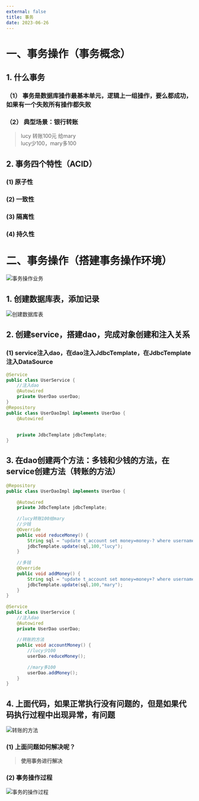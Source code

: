 ```yaml
---
external: false
title: 事务
date: 2023-06-26
---
```


# 一、事务操作（事务概念）

## 1. 什么事务

### （1） 事务是数据库操作最基本单元，逻辑上一组操作，要么都成功，如果有一个失败所有操作都失败 

### （2） 典型场景：银行转账 

> lucy 转账100元 给mary                          
> lucy少100，mary多100                         

## 2. 事务四个特性（ACID）

### (1) 原子性 
### (2) 一致性 
### (3) 隔离性 
### (4) 持久性

# 二、事务操作（搭建事务操作环境）

![事务操作业务](/assets/AOP/事务操作业务.png)

## 1. 创建数据库表，添加记录

![创建数据库表](/assets/AOP/创建数据库表.png)

## 2. 创建service，搭建dao，完成对象创建和注入关系

### (1) service注入dao，在dao注入JdbcTemplate，在JdbcTemplate注入DataSource

```java
@Service 
public class UserService { 
    //注入dao 
    @Autowired 
    private UserDao userDao; 
} 
@Repository 
public class UserDaoImpl implements UserDao { 
    @Autowired 
 
 
    private JdbcTemplate jdbcTemplate; 
}
```

## 3. 在dao创建两个方法：多钱和少钱的方法，在service创建方法（转账的方法）

```java
@Repository 
public class UserDaoImpl implements UserDao { 
 
    @Autowired 
    private JdbcTemplate jdbcTemplate; 
 
    //lucy转账100给mary 
    //少钱 
    @Override 
    public void reduceMoney() { 
        String sql = "update t_account set money=money-? where username=?"; 
        jdbcTemplate.update(sql,100,"lucy"); 
    } 
 
    //多钱 
    @Override 
    public void addMoney() { 
        String sql = "update t_account set money=money+? where username=?"; 
        jdbcTemplate.update(sql,100,"mary"); 
    } 
} 
 
@Service 
public class UserService { 
    //注入dao 
    @Autowired 
    private UserDao userDao; 
 
    //转账的方法 
    public void accountMoney() { 
        //lucy少100 
        userDao.reduceMoney(); 
 
        //mary多100 
        userDao.addMoney(); 
    } 
} 
```

## 4. 上面代码，如果正常执行没有问题的，但是如果代码执行过程中出现异常，有问题

![转账的方法](/assets/AOP/转账的方法.png)

### (1) 上面问题如何解决呢？  

> **使用事务进行解决**                        

### (2) 事务操作过程 

![事务的操作过程](/assets/AOP/事务的操作过程.png)




